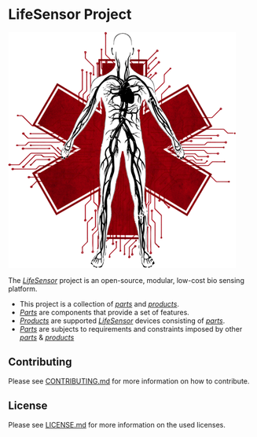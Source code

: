# LifeSensor Project

![lifesensor_logo.png](./docs/lifesensor_logo.png)

The [*LifeSensor*](lifesensor.org) project is an open-source, modular, low-cost bio sensing platform.

- This project is a collection of [*parts*](./parts/) and [*products*](./products/).
- [*Parts*](./parts/) are components that provide a set of features.
- [*Products*](./products/) are supported [*LifeSensor*](lifesensor.org) devices consisting of [*parts*](./parts/).
- [*Parts*](./parts/) are subjects to requirements and constraints imposed by other [*parts*](./parts/) & [*products*](./products/)

## Contributing
Please see
[CONTRIBUTING.md](./CONTRIBUTING.md)
for more information on how to contribute.

## License
Please see
[LICENSE.md](./LICENSE.md)
for more information on the used licenses.